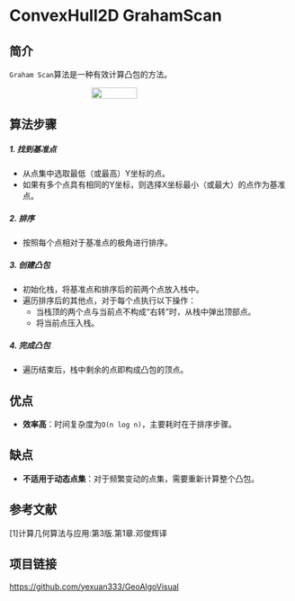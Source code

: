 # ConvexHull2D GrahamScan

## 简介
`Graham Scan`算法是一种有效计算凸包的方法。
  <div style="display: flex; justify-content: center;">
  <image src="/Geometry/GrahamScan.gif"  style="width: 40%; height: auto; margin-right: 10px;">
  </div>

## 算法步骤

##### 1. 找到基准点
- 从点集中选取最低（或最高）Y坐标的点。
- 如果有多个点具有相同的Y坐标，则选择X坐标最小（或最大）的点作为基准点。

##### 2. 排序
- 按照每个点相对于基准点的极角进行排序。

##### 3. 创建凸包
- 初始化栈，将基准点和排序后的前两个点放入栈中。
- 遍历排序后的其他点，对于每个点执行以下操作：
  - 当栈顶的两个点与当前点不构成“右转”时，从栈中弹出顶部点。
  - 将当前点压入栈。

##### 4. 完成凸包
- 遍历结束后，栈中剩余的点即构成凸包的顶点。

## 优点
- **效率高**：时间复杂度为`O(n log n)`，主要耗时在于排序步骤。

## 缺点
- **不适用于动态点集**：对于频繁变动的点集，需要重新计算整个凸包。

## 参考文献
[1]计算几何算法与应用:第3版.第1章.邓俊辉译
## 项目链接
https://github.com/yexuan333/GeoAlgoVisual
